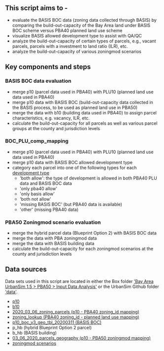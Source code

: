 ## This script aims to - 
* evaluate the BASIS BOC data (zoning data collected through BASIS) by comparing the build-out-capacity of the Bay Area land under BASIS BOC scheme versus PBA40 planned land use scheme
* visualize BASIS allowed development type to assist with QA/QC
* analyze the build-out-capacity of certain types of parcels, e.g., vacant parcels, parcels with a investment to land ratio (ILR), etc. 
* analyze the build-out-capacity of various zoningmod scenarios

## Key components and steps
### BASIS BOC data evaluation
* merge p10 (parcel data used in PBA40) with PLU10 (planned land use data used in PBA40)
* merge p10 data with BASIS BOC (build-out-capacity data collected in the BASIS process, to be used as planned land use in PBA50)
* merge the data with b10 (building data used in PBA40) to assign parcel characteristics, e.g. vacancy, ILR, etc.
* calculate the build-out-capacity for all parcels as well as various parcel groups at the county and jurisdiction levels
### BOC_PLU_comp_mapping
* merge p10 (parcel data used in PBA40) with PLU10 (planned land use data used in PBA40)
* merge p10 data with BASIS BOC allowed development type
* category each parcel into one of the following types for each [development type](https://github.com/BayAreaMetro/petrale/blob/master/incoming/dv_buildings_det_type_lu.csv)
    * 'both allow': the type of development is allowed in both PBA40 PLU data and BASIS BOC data
    * 'only pba40 allow'
    * 'only basis allow'
    * 'both not allow'
    * 'missing BASIS BOC' (but PBA40 data is available)
    * 'other' (missing PBA40 data)
### PBA50 Zoningmod scenario evaluation
* merge the hybrid parcel data (Blueprint Option 2) with BASIS BOC data
* merge the data with PBA zoningmod data
* merge the data with BASIS building data
* calculate the build-out-capacity for each zoningmod scenarios at the county and jurisdiction levels

## Data sources
Data sets used in this script are located in either the Box folder ['Bay Area UrbanSim 1.5 > PBA50 > Input Data Analysis'](https://mtcdrive.app.box.com/folder/106560772938) or the UrbanSim Github folder ['data'](https://github.com/BayAreaMetro/bayarea_urbansim/tree/master/data). 
* [p10](https://mtcdrive.app.box.com/folder/106871371254)
* [b10](https://mtcdrive.app.box.com/file/633052759622)
* [2020_03_06_zoning_parcels (p10 - PBA40 zoning_id mapping)](https://mtcdrive.app.box.com/file/633053926869)
* [zoning_lookup (PBA40 zoning_id - planned land use mapping)](https://github.com/BayAreaMetro/bayarea_urbansim/blob/master/data/zoning_lookup.csv)
* [p10_boc_v3_geo_tbl_20200311 (BASIS BOC)](https://mtcdrive.app.box.com/folder/106871371254)
* p_hb (hybrid Blueprint Option 2 parcel)
* b_hb (BASIS building)
* [03_06_2020_parcels_geography (p10 - PBA50 zoningmod mapping)](https://mtcdrive.app.box.com/file/633053917892)
* [zoningmod scenarios](https://github.com/BayAreaMetro/bayarea_urbansim/tree/master/data)
